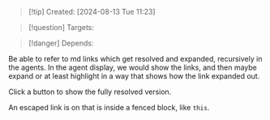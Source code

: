 
>[!tip] Created: [2024-08-13 Tue 11:23]

>[!question] Targets: 

>[!danger] Depends: 

Be able to refer to md links which get resolved and expanded, recursively in the agents.
In the agent display, we would show the links, and then maybe expand or at least highlight in a way that shows how the link expanded out.

Click a button to show the fully resolved version.

An escaped link is on that is inside a fenced block, like `this`. 